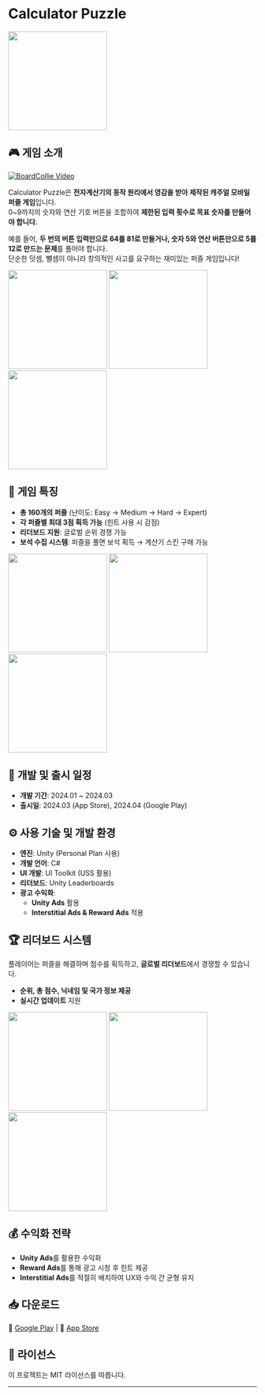 # Calculator Puzzle

<img src="https://github.com/user-attachments/assets/fd9abdd3-125d-4986-9fa2-53b7686f6e65" width="200">

## 🎮 게임 소개

[![BoardCollie Video](https://img.youtube.com/vi/0zHOF5BWaZY/0.jpg)](https://www.youtube.com/watch?v=0zHOF5BWaZY)

Calculator Puzzle은 **전자계산기의 동작 원리에서 영감을 받아 제작된 캐주얼 모바일 퍼즐 게임**입니다.  
0~9까지의 숫자와 연산 기호 버튼을 조합하여 **제한된 입력 횟수로 목표 숫자를 만들어야 합니다.**

예를 들어, **두 번의 버튼 입력만으로 64를 81로 만들거나, 숫자 5와 연산 버튼만으로 5를 12로 만드는 문제**를 풀어야 합니다.  
단순한 덧셈, 뺄셈이 아니라 창의적인 사고를 요구하는 재미있는 퍼즐 게임입니다!

<img src="https://github.com/user-attachments/assets/34015b8b-5411-4e2c-8f05-dcb039f6e0bb" width="200">

<img src="https://github.com/user-attachments/assets/1a98c265-80b6-43af-8dd1-dbfc5b773c9a" width="200">

<img src="https://github.com/user-attachments/assets/e973f7de-655a-466b-90b3-1bd8311f11ac" width="200">

## 🧩 게임 특징

- **총 160개의 퍼즐** (난이도: Easy → Medium → Hard → Expert)
- **각 퍼즐별 최대 3점 획득 가능** (힌트 사용 시 감점)
- **리더보드 지원**: 글로벌 순위 경쟁 가능
- **보석 수집 시스템**: 퍼즐을 풀면 보석 획득 → 계산기 스킨 구매 가능


<img src="https://github.com/user-attachments/assets/d0baf064-df96-40de-b34b-438c9ccdf8d2" width="200">

<img src="https://github.com/user-attachments/assets/187859a4-e1c3-4a02-94b4-d77d9db1bded" width="200">

<img src="https://github.com/user-attachments/assets/c3dd6890-29e3-4067-a22c-d3603f4a8a30" width="200">


## 📅 개발 및 출시 일정

- **개발 기간**: 2024.01 ~ 2024.03
- **출시일**: 2024.03 (App Store), 2024.04 (Google Play)

## ⚙️ 사용 기술 및 개발 환경

- **엔진**: Unity (Personal Plan 사용)
- **개발 언어**: C#
- **UI 개발**: UI Toolkit (USS 활용)
- **리더보드**: Unity Leaderboards
- **광고 수익화**:
  - **Unity Ads** 활용
  - **Interstitial Ads & Reward Ads** 적용

## 🏆 리더보드 시스템

플레이어는 퍼즐을 해결하며 점수를 획득하고, **글로벌 리더보드**에서 경쟁할 수 있습니다.

- **순위, 총 점수, 닉네임 및 국가 정보 제공**
- **실시간 업데이트** 지원

<img src="https://github.com/user-attachments/assets/93ce8c61-1012-47fe-bdbe-9b2212e92d25" width="200">

<img src="https://github.com/user-attachments/assets/b27dce86-9c2e-4030-b3c0-21391316e3cc" width="200">

<img src="https://github.com/user-attachments/assets/993e415c-031e-417d-828e-343accf6ea1c" width="200">

## 💰 수익화 전략

- **Unity Ads**를 활용한 수익화
- **Reward Ads**를 통해 광고 시청 후 힌트 제공
- **Interstitial Ads**를 적절히 배치하여 UX와 수익 간 균형 유지

## 📥 다운로드

🔗 [Google Play](#) | 🔗 [App Store](#)

## 📜 라이선스

이 프로젝트는 MIT 라이선스를 따릅니다.

---

